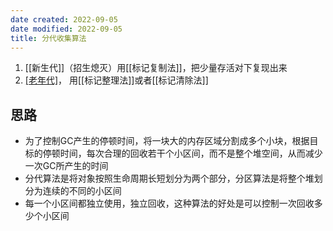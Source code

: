 ```yaml
---
date created: 2022-09-05
date modified: 2022-09-05
title: 分代收集算法
---
```

1. [[新生代]]（招生熄灭）用[[标记复制法]]，把少量存活对下复现出来
2. [[老年代]](大部分都是存活的)， 用[[标记整理法]]或者[[标记清除法]]

## 思路

- 为了控制GC产生的停顿时间，将一块大的内存区域分割成多个小块，根据目标的停顿时间，每次合理的回收若干个小区间，而不是整个堆空间，从而减少一次GC所产生的时间
- 分代算法是将对象按照生命周期长短划分为两个部分，分区算法是将整个堆划分为连续的不同的小区间
- 每一个小区间都独立使用，独立回收，这种算法的好处是可以控制一次回收多少个小区间
